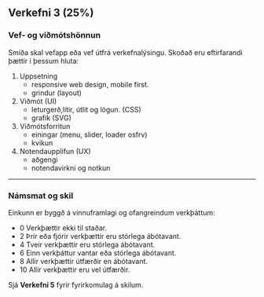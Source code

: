 ## Verkefni 3 (25%)

### Vef- og viðmótshönnun 
Smíða skal vefapp eða vef útfrá verkefnalýsingu. Skoðað eru eftirfarandi þættir í þessum hluta:

1. Uppsetning 
    - responsive web design, mobile first.
    - grindur (layout) 
1. Viðmót (UI) 
    - leturgerð,litir, útlit og lögun. (CSS)
    - grafík (SVG) 
1. Viðmótsforritun 
    - einingar (menu, slider, loader osfrv) 
    - kvikun
1. Notendaupplifun (UX) 
    - aðgengi
    - notendavirkni og notkun

---

### Námsmat og skil
Einkunn er byggð á vinnuframlagi og ofangreindum verkþáttum:

- 0	 Verkþættir ekki til staðar.
- 2  Þrír eða fjórir verkþættir eru stórlega ábótavant.
- 4	 Tveir verkþættir eru stórlega ábótavant.
- 6	 Einn verkþáttur vantar eða stórlega ábótavant.
- 8	 Allir verkþættir útfærðir en ábótavant.
- 10 Allir verkþættir eru vel útfærðir. 

Sjá **Verkefni 5** fyrir fyrirkomulag á skilum.
